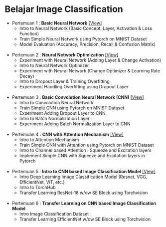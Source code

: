 # Belajar Image Classification

- Pertemuan 1 : **Basic Neural Network** [[View]](https://github.com/Muhammad-Yunus/Belajar-Image-Classification/tree/main/Pertemuan%201)
    - Intro to Neural Network (Basic Concept, Layer, Activation & Loss Function)
    - Train Simple Neural Network using Pytorch on MNIST Dataset
    - Model Evaluation (Accuracy, Precision, Recall & Confusion Matrix)<br><br>
- Pertemuan 2 : **Neural Network Optimization** [[View]](https://github.com/Muhammad-Yunus/Belajar-Image-Classification/tree/main/Pertemuan%202)
    - Experiment with Neural Network (Adding Layer & Change Activation)
    - Intro to Neural Network Optimizer
    - Experiment with Neural Network (Change Optimizer & Learning Rate Decay)
    - Intro to Dropout Layer & Training Overfitting 
    - Experiment Handling Overfitting using Dropout Layer<br><br>
- Pertemuan 3 : **Basic Convolution Neural Network (CNN)** [[View]](https://github.com/Muhammad-Yunus/Belajar-Image-Classification/tree/main/Pertemuan%203)
    - Intro to Convolution Neural Network
    - Train Simple CNN using Pytorch on MNIST Dataset
    - Experiment Adding Dropout Layer to CNN
    - Intro to Batch Normalization Layer
    - Experiment Adding Batch Normalization Layer to CNN<br><br>
- Pertemuan 4 : **CNN with Attention Mechanism** [[View]](https://github.com/Muhammad-Yunus/Belajar-Image-Classification/tree/main/Pertemuan%204)
    - Intro to Attention Mechanism
    - Train Simple CNN with Attention using Pytorch on MNIST Dataset
    - Intro to Channel based Attention : Squeeze and Excitation layers
    - Implement Simple CNN with Squeeze and Excitation layers in Pytorch<br><br>
- Pertemuan 5 : **Intro to CNN based Image Classification Model** [[View]](https://github.com/Muhammad-Yunus/Belajar-Image-Classification/tree/main/Pertemuan%205)
    - Intro Deep Learning Image Classification Model (Resnet, VGG, EfficientNet, ViT, etc.)
    - Intro to TorchHub
    - Transfer Learning ResNet-18 w/ow SE Block using Torchvision<br><br>
- Pertemuan 6 : **Transfer Learning on CNN based Image Classification Model**
    - Intro Image Classification Dataset
    - Transfer Learning EfficientNet w/ow SE Block using Torchvision
